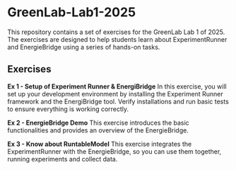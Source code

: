 # GreenLab-Lab1-2025
This repository contains a set of exercises for the GreenLab Lab 1 of 2025. The exercises are designed to help students learn about ExperimentRunner and EnergieBridge using a series of hands-on tasks.

## Exercises
**Ex 1 - Setup of Experiment Runner & EnergiBridge**
In this exercise, you will set up your development environment by installing the Experiment Runner framework and the EnergiBridge tool. Verify installations and run basic tests to ensure everything is working correctly.

**Ex 2 - EnergieBridge Demo**
This exercise introduces the basic functionalities and provides an overview of the EnergieBridge.

**Ex 3 - Know about RuntableModel**
This exercise integrates the ExperimentRunner with the EnergieBridge, so you can use them together, running experiments and collect data.


